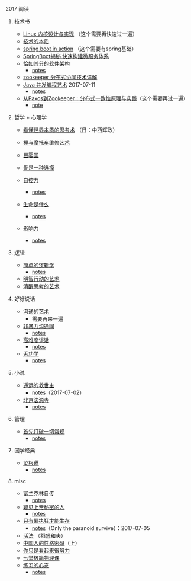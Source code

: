 2017 阅读

1. 技术书
   * [Linux 内核设计与实现](https://book.douban.com/subject/6097773/) （这个需要再快速过一遍）
   * [技术的本质](https://book.douban.com/subject/25846075/)
   * [spring boot in action](https://book.douban.com/subject/26435858/) （这个需要有spring基础）
   * [SpringBoot揭秘 快速构建微服务体系](https://book.douban.com/subject/26808298/)
   * [恰如其分的软件架构](https://book.douban.com/subject/24872314/) 
      * [notes](../date/2017-08-27_恰如其分的软件架构.md)
   * [zookeeper 分布式协同技术详解](https://book.douban.com/subject/26766807/)
   * [Java 并发编程艺术](https://book.douban.com/subject/26591326/) 2017-07-11
      * [notes](../date/2017-07-11_TheArtOfJavaConcurrencyProgramming.md)
   * [从Paxos到Zookeeper：分布式一致性原理与实践](https://book.douban.com/subject/26292004/)（这个需要再过一遍）
      * [note](../date/2018-06-27_从Paxos到Zookeeper.md)
   

2. 哲学 + 心理学  
   * [看懂世界本质的思考术](https://book.douban.com/subject/11608710/) （日：中西辉政）
   * [禅与摩托车维修艺术](https://book.douban.com/subject/6811366/)
   * [巨婴国](https://book.douban.com/subject/26910673/)
   * [爱是一种选择](https://book.douban.com/subject/1764940/)

   * [自控力](https://book.douban.com/subject/10786473/)
      * [notes](../date/2017-08-14_自控力.md)
   * [生命是什么](https://book.douban.com/subject/26775711/)
      * [notes](../date/2017-08-27_生命是什么.md)
   * [影响力](https://book.douban.com/subject/1786387/)
      * [notes](../date/2017-09-13_影响力.md)

3. 逻辑
   * [简单的逻辑学](https://book.douban.com/subject/24754537/)
      * [notes](../date/2017-11-19_简单的逻辑学.md)
   * [明智行动的艺术](https://book.douban.com/subject/26871361/)
   * [清醒思考的艺术](https://book.douban.com/subject/26871359/)
   
4. 好好说话
   * [沟通的艺术](https://book.douban.com/subject/26275861/)
      * 需要再来一遍
   * [非暴力沟通同](https://book.douban.com/subject/3533221/)
      * [notes](../date/2017-07-13_非暴力沟通.md)
   * [高难度谈话](https://book.douban.com/subject/5913475/)
      * [notes](../date/2017-07-30_高难度谈话.md)
   * [舌功学](https://book.douban.com/subject/26913983/)
      * [notes](../date/2017-08-08_舌功学.md)
   
5. 小说
   * [遥远的救世主](https://book.douban.com/subject/1322455/)
      * [notes](../date/2017-07-02_遥远的救世主.md)（2017-07-02）
   * [北京法源寺](https://book.douban.com/subject/6038501/)
      * [notes](../date/2017-09-02_北京法源寺.md)
      
6. 管理
   * [首先打破一切常规](https://book.douban.com/subject/1015133/)
      * [notes](../date/2017-12-10_首先,打破一切常规.md)

7. 国学经典
   * [菜根谭](https://book.douban.com/subject/3007653/)
      * [notes](../date/2017-12-25_菜根谭.md)
      
8. misc
   * [富兰克林自传](https://book.douban.com/subject/26899480/)
      * [notes](../date/2017-10-29_富兰克林自传.md)
   * [窥见上帝秘密的人](https://book.douban.com/subject/10508111/)
      * [notes](../date/2017-11-06_洛克菲勒自传.md)
   * [只有偏执狂才能生存](https://book.douban.com/subject/25902032/)
      * [notes](../date/2017-07-06_OnlyTheParanoidSurvive.md)（Only the paranoid survive）：2017-07-05
   * [活法](https://book.douban.com/subject/10565381/) （稻盛和夫）
   * [中国人的性格密码](https://book.douban.com/subject/20374836/)（上）
   * [你只是看起来很努力](https://book.douban.com/subject/26425651/)
   * [七堂极简物理课](https://book.douban.com/subject/26772731/)
   * [练习的心态](https://book.douban.com/subject/26911425/)
      * [notes](../date/2017-07-09_练习的心态.md)
   
